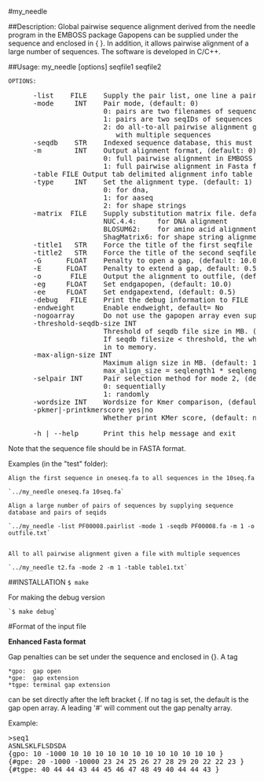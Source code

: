 #my_needle

##Description:
Global pairwise sequence alignment derived from the needle program in the EMBOSS package
Gapopens can be supplied under the sequence and enclosed in { }.
In addition, it allows pairwise alignment of a large number of sequences.
The software is developed in C/C++.

##Usage:
    my_needle [options] seqfile1 seqfile2

    OPTIONS:
<pre>
      -list    FILE    Supply the pair list, one line a pair
      -mode     INT    Pair mode, (default: 0)
                       0: pairs are two filenames of sequences
                       1: pairs are two seqIDs of sequences
                       2: do all-to-all pairwise alignment given a fasta file
                          with multiple sequences
      -seqdb    STR    Indexed sequence database, this must be supplied when mode = 1
      -m        INT    Output alignment format, (default: 0)
                       0: full pairwise alignment in EMBOSS needle format
                       1: full pairwise alignment in Fasta format
      -table FILE Output tab delimited alignment info table to FILE
      -type     INT    Set the alignment type. (default: 1)
                       0: for dna, 
                       1: for aaseq
                       2: for shape strings
      -matrix  FILE    Supply substitution matrix file. default is
                       NUC.4.4:     for DNA alignment
                       BLOSUM62:    for amino acid alignment
                       ShagMatrix6: for shape string alignment
      -title1   STR    Force the title of the first seqfile
      -title2   STR    Force the title of the second seqfile
      -G      FLOAT    Penalty to open a gap, (default: 10.0)
      -E      FLOAT    Penalty to extend a gap, default: 0.5)
      -o       FILE    Output the alignment to outfile, (default: stdout)
      -eg     FLOAT    Set endgapopen, (default: 10.0)
      -ee     FLOAT    Set endgapextend, (default: 0.5)
      -debug   FILE    Print the debug information to FILE
      -endweight       Enable endweight, default= No
      -nogoarray       Do not use the gapopen array even supplied
      -threshold-seqdb-size INT
                       Threshold of seqdb file size in MB. (default: 1024)
                       If seqdb filesize < threshold, the whole file will be read
                       in to memory.
      -max-align-size INT
                       Maximum align size in MB. (default: 1024)
                       max_align_size = seqlength1 * seqlengh2
      -selpair INT     Pair selection method for mode 2, (default: 1)
                       0: sequentially 
                       1: randomly
      -wordsize INT    Wordsize for Kmer comparison, (default: 3)
      -pkmer|-printkmerscore yes|no
                       Whether print KMer score, (default: no)
     
      -h | --help      Print this help message and exit
</pre>

Note that the sequence file should be in FASTA format.

Examples (in the "test" folder):

    Align the first sequence in oneseq.fa to all sequences in the 10seq.fa

    `../my_needle oneseq.fa 10seq.fa`

    Align a large number of pairs of sequences by supplying sequence database and pairs of seqids

    `../my_needle -list PF00008.pairlist -mode 1 -seqdb PF00008.fa -m 1 -o outfile.txt`


    All to all pairwise alignment given a file with multiple sequences

    `../my_needle t2.fa -mode 2 -m 1 -table table1.txt`


##INSTALLATION
    `$ make `

For making the debug version

    `$ make debug`


#Format of the input file

<b>Enhanced Fasta format</b>

Gap penalties can be set under the sequence and enclosed in {}. A tag

    *gpo:  gap open
    *gpe:  gap extension
    *tgpe: terminal gap extension

can be set directly after the left bracket {. If no tag is set, the default is the gap open array.
A leading '#' will comment out the gap penalty array.

Example:

<pre>
>seq1
ASNLSKLFLSDSDA
{gpo: 10 -1000 10 10 10 10 10 10 10 10 10 10 10 10 }
{#gpe: 20 -1000 -10000 23 24 25 26 27 28 29 20 22 22 23 }
{#tgpe: 40 44 44 43 44 45 46 47 48 49 40 44 44 43 }
</pre>

